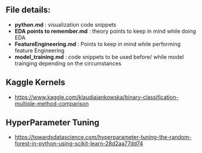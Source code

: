 ## File details:

 - __python.md__ : visualization code snippets
 - __EDA points to remember.md__ : theory points to keep in mind while doing EDA
 - __FeatureEngineering.md__ : Points to keep in mind while performing feature Engineering
 - __model_training.md__ : code snippets to be used before/ while model trainging depending on the circumstances


## Kaggle Kernels

 - https://www.kaggle.com/klaudiajankowska/binary-classification-multiple-method-comparison
 
## HyperParameter Tuning
 - https://towardsdatascience.com/hyperparameter-tuning-the-random-forest-in-python-using-scikit-learn-28d2aa77dd74
